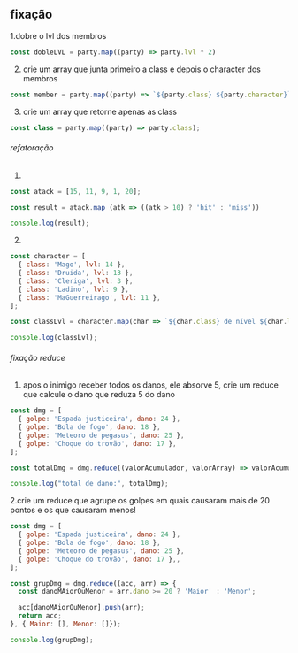 ## fixação
1.dobre o lvl dos membros
```js
const dobleLVL = party.map((party) => party.lvl * 2)
```
2. crie um array que junta primeiro a class e depois o character dos membros
```js
const member = party.map((party) => `${party.class} ${party.character}`);
```

3. crie um array que retorne apenas as class 
```js
const class = party.map((party) => party.class);
```
###### refatoração

1.
```js
const atack = [15, 11, 9, 1, 20];

const result = atack.map (atk => ((atk > 10) ? 'hit' : 'miss'))

console.log(result);
```

2.
```js
const character = [
  { class: 'Mago', lvl: 14 },
  { class: 'Druida', lvl: 13 },
  { class: 'Cleriga', lvl: 3 },
  { class: 'Ladino', lvl: 9 },
  { class: 'MaGuerreirago', lvl: 11 },
];

const classLvl = character.map(char => `${char.class} de nível ${char.lvl}`);

console.log(classLvl);

```
###### fixação reduce
1. apos o inimigo receber todos os danos, ele absorve 5, crie um reduce que calcule o dano que reduza 5 do dano
```js
const dmg = [
  { golpe: 'Espada justiceira', dano: 24 },
  { golpe: 'Bola de fogo', dano: 18 },
  { golpe: 'Meteoro de pegasus', dano: 25 },
  { golpe: 'Choque do trovão', dano: 17 },
];

const totalDmg = dmg.reduce((valorAcumulador, valorArray) => valorAcumulador + valorArray.dano, -5);

console.log("total de dano:", totalDmg);
```
2.crie um reduce que agrupe os golpes em quais causaram mais de 20 pontos e os que causaram menos!
```js
const dmg = [
  { golpe: 'Espada justiceira', dano: 24 },
  { golpe: 'Bola de fogo', dano: 18 },
  { golpe: 'Meteoro de pegasus', dano: 25 },
  { golpe: 'Choque do trovão', dano: 17 },,
];

const grupDmg = dmg.reduce((acc, arr) => {
  const danoMAiorOuMenor = arr.dano >= 20 ? 'Maior' : 'Menor';

  acc[danoMAiorOuMenor].push(arr);
  return acc;
}, { Maior: [], Menor: []});

console.log(grupDmg);
```
